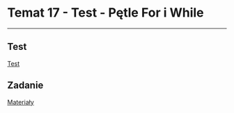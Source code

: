 # Temat 17 - Test - Pętle For i While
---

## Test 

[Test](https://bit.ly/akademiaMP_P1T3)

## Zadanie 

[Materiały](Materiały_T17.pdf)
